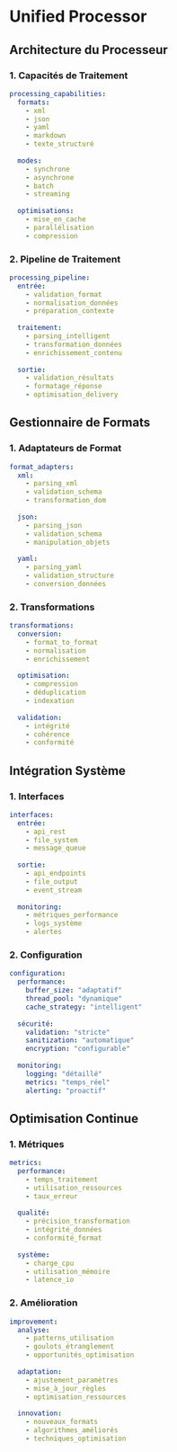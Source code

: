 # Unified Processor

## Architecture du Processeur

### 1. Capacités de Traitement
```yaml
processing_capabilities:
  formats:
    - xml
    - json
    - yaml
    - markdown
    - texte_structuré
    
  modes:
    - synchrone
    - asynchrone
    - batch
    - streaming
    
  optimisations:
    - mise_en_cache
    - parallélisation
    - compression
```

### 2. Pipeline de Traitement
```yaml
processing_pipeline:
  entrée:
    - validation_format
    - normalisation_données
    - préparation_contexte
    
  traitement:
    - parsing_intelligent
    - transformation_données
    - enrichissement_contenu
    
  sortie:
    - validation_résultats
    - formatage_réponse
    - optimisation_delivery
```

## Gestionnaire de Formats

### 1. Adaptateurs de Format
```yaml
format_adapters:
  xml:
    - parsing_xml
    - validation_schema
    - transformation_dom
    
  json:
    - parsing_json
    - validation_schema
    - manipulation_objets
    
  yaml:
    - parsing_yaml
    - validation_structure
    - conversion_données
```

### 2. Transformations
```yaml
transformations:
  conversion:
    - format_to_format
    - normalisation
    - enrichissement
    
  optimisation:
    - compression
    - déduplication
    - indexation
    
  validation:
    - intégrité
    - cohérence
    - conformité
```

## Intégration Système

### 1. Interfaces
```yaml
interfaces:
  entrée:
    - api_rest
    - file_system
    - message_queue
    
  sortie:
    - api_endpoints
    - file_output
    - event_stream
    
  monitoring:
    - métriques_performance
    - logs_système
    - alertes
```

### 2. Configuration
```yaml
configuration:
  performance:
    buffer_size: "adaptatif"
    thread_pool: "dynamique"
    cache_strategy: "intelligent"
    
  sécurité:
    validation: "stricte"
    sanitization: "automatique"
    encryption: "configurable"
    
  monitoring:
    logging: "détaillé"
    metrics: "temps_réel"
    alerting: "proactif"
```

## Optimisation Continue

### 1. Métriques
```yaml
metrics:
  performance:
    - temps_traitement
    - utilisation_ressources
    - taux_erreur
    
  qualité:
    - précision_transformation
    - intégrité_données
    - conformité_format
    
  système:
    - charge_cpu
    - utilisation_mémoire
    - latence_io
```

### 2. Amélioration
```yaml
improvement:
  analyse:
    - patterns_utilisation
    - goulots_étranglement
    - opportunités_optimisation
    
  adaptation:
    - ajustement_paramètres
    - mise_à_jour_règles
    - optimisation_ressources
    
  innovation:
    - nouveaux_formats
    - algorithmes_améliorés
    - techniques_optimisation
```
